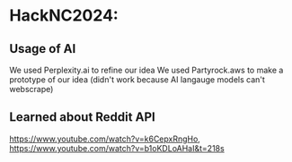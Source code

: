 # HackNC2024: 


## Usage of AI 
We used Perplexity.ai to refine our idea 
We used Partyrock.aws to make a prototype of our idea (didn't work because AI langauge models can't webscrape)

## Learned about Reddit API 
https://www.youtube.com/watch?v=k6CepxRngHo, 
https://www.youtube.com/watch?v=b1oKDLoAHaI&t=218s
